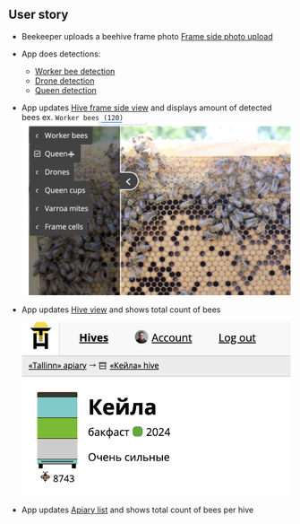 ## User story

- Beekeeper uploads a beehive frame photo [Frame side photo upload](https://www.notion.so/Frame-side-photo-upload-c9d3df6f053e41bbb7b8414b7c2bb397?pvs=21)
    
- App does detections:
    
    - [Worker bee detection](https://www.notion.so/Worker-bee-detection-3927d59c9f0e465db0ec11b7832ebd18?pvs=21)
    - [Drone detection](https://www.notion.so/Drone-detection-5e748cb1e1794193b6e0604b1996d7b7?pvs=21)
    - [Queen detection](https://www.notion.so/Queen-detection-6efc6b5e9eac4d79a622abb89abdfde9?pvs=21)
- App updates [Hive frame side view](https://www.notion.so/Hive-frame-side-view-7c18a6dbe5b3428da8211a5f14c72ece?pvs=21) and displays amount of detected bees ex. `Worker bees (120)`
    ![](../../../img/Screenshot%202024-07-10%20at%2021.04.24.png)
    
    
- App updates [Hive view](https://www.notion.so/Hive-view-42d9850943a54d1aa4f2cc3c2c037685?pvs=21) and shows total count of bees
    
    ![](../../../img/Screenshot%202024-07-10%20at%2021.02.31.png)
    
- App updates [Apiary list](https://www.notion.so/Apiary-list-3f7d08284d8a491aba8468b8c347e650?pvs=21) and shows total count of bees per hive
